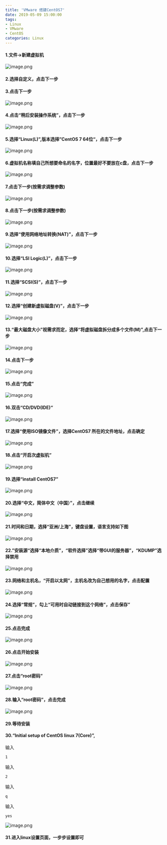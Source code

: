 ```yaml
---
title: 'VMware 搭建CentOS7'
date: 2019-05-09 15:00:00
tags: 
- Linux
- VMware
- CentOS
categories: Linux
---
```


#### 1.文件->新建虚拟机
![image.png](https://imgconvert.csdnimg.cn/aHR0cHM6Ly91cGxvYWQtaW1hZ2VzLmppYW5zaHUuaW8vdXBsb2FkX2ltYWdlcy80MzkxNDA3LTQ3ZTNjZTg5YWM0MGVhMGYucG5n?x-oss-process=image/format,png)

#### 2.选择自定义，点击下一步  
#### 3.点击下一步  

![image.png](https://imgconvert.csdnimg.cn/aHR0cHM6Ly91cGxvYWQtaW1hZ2VzLmppYW5zaHUuaW8vdXBsb2FkX2ltYWdlcy80MzkxNDA3LTA0YWZiYmVhN2JjNjBmOWEucG5n?x-oss-process=image/format,png)

#### 4.点击“稍后安装操作系统”，点击下一步  

![image.png](https://imgconvert.csdnimg.cn/aHR0cHM6Ly91cGxvYWQtaW1hZ2VzLmppYW5zaHUuaW8vdXBsb2FkX2ltYWdlcy80MzkxNDA3LTZmN2I1MmEyYzE2MTIzMjEucG5n?x-oss-process=image/format,png)

#### 5.选择“Linux(L)”,版本选择”CentOS 7 64位“，点击下一步  

![image.png](https://imgconvert.csdnimg.cn/aHR0cHM6Ly91cGxvYWQtaW1hZ2VzLmppYW5zaHUuaW8vdXBsb2FkX2ltYWdlcy80MzkxNDA3LTU5ODJjMDgyZDI2MDI2MzUucG5n?x-oss-process=image/format,png)

#### 6.虚拟机名称填自己所想要命名的名字，位置最好不要放在c盘，点击下一步  

![image.png](https://imgconvert.csdnimg.cn/aHR0cHM6Ly91cGxvYWQtaW1hZ2VzLmppYW5zaHUuaW8vdXBsb2FkX2ltYWdlcy80MzkxNDA3LTk3ZmU5NDFkM2E4ZjY5NmUucG5n?x-oss-process=image/format,png)

#### 7.点击下一步(按需求调整参数)  

![image.png](https://imgconvert.csdnimg.cn/aHR0cHM6Ly91cGxvYWQtaW1hZ2VzLmppYW5zaHUuaW8vdXBsb2FkX2ltYWdlcy80MzkxNDA3LTllZjllYmUzNjc4NDFkZWYucG5n?x-oss-process=image/format,png)

#### 8.点击下一步(按需求调整参数)  

![image.png](https://imgconvert.csdnimg.cn/aHR0cHM6Ly91cGxvYWQtaW1hZ2VzLmppYW5zaHUuaW8vdXBsb2FkX2ltYWdlcy80MzkxNDA3LWI3ZThjOGQ1MmU2ZmEyMWQucG5n?x-oss-process=image/format,png)

#### 9.选择“使用网络地址转换(NAT)”，点击下一步  

![image.png](https://imgconvert.csdnimg.cn/aHR0cHM6Ly91cGxvYWQtaW1hZ2VzLmppYW5zaHUuaW8vdXBsb2FkX2ltYWdlcy80MzkxNDA3LWM3YWNkZjY2NjY3MzM3N2MucG5n?x-oss-process=image/format,png)

#### 10.选择“LSI Logic(L)”，点击下一步
 
![image.png](https://imgconvert.csdnimg.cn/aHR0cHM6Ly91cGxvYWQtaW1hZ2VzLmppYW5zaHUuaW8vdXBsb2FkX2ltYWdlcy80MzkxNDA3LTBiMDBlN2ZkZjY2ODlmNWEucG5n?x-oss-process=image/format,png)

#### 11.选择“SCSI(S)”，点击下一步

![image.png](https://imgconvert.csdnimg.cn/aHR0cHM6Ly91cGxvYWQtaW1hZ2VzLmppYW5zaHUuaW8vdXBsb2FkX2ltYWdlcy80MzkxNDA3LWVhM2YyNzU4YTFlOTNlYTkucG5n?x-oss-process=image/format,png)

#### 12.选择“创建新虚拟磁盘(V)”，点击下一步

![image.png](https://imgconvert.csdnimg.cn/aHR0cHM6Ly91cGxvYWQtaW1hZ2VzLmppYW5zaHUuaW8vdXBsb2FkX2ltYWdlcy80MzkxNDA3LTM3NDIwOTQ0Mzg5Zjk1ZWQucG5n?x-oss-process=image/format,png)

#### 13.“最大磁盘大小”视需求而定，选择“将虚拟磁盘拆分成多个文件(M)”,点击下一步

![image.png](https://imgconvert.csdnimg.cn/aHR0cHM6Ly91cGxvYWQtaW1hZ2VzLmppYW5zaHUuaW8vdXBsb2FkX2ltYWdlcy80MzkxNDA3LWUwMDhjZDI0ZWIyOGNhYmMucG5n?x-oss-process=image/format,png)

#### 14.点击下一步

![image.png](https://imgconvert.csdnimg.cn/aHR0cHM6Ly91cGxvYWQtaW1hZ2VzLmppYW5zaHUuaW8vdXBsb2FkX2ltYWdlcy80MzkxNDA3LWY1MjFkNjZlMGY2MjA0ZTQucG5n?x-oss-process=image/format,png)

#### 15.点击“完成”

![image.png](https://imgconvert.csdnimg.cn/aHR0cHM6Ly91cGxvYWQtaW1hZ2VzLmppYW5zaHUuaW8vdXBsb2FkX2ltYWdlcy80MzkxNDA3LTFhNzY4YzQzZjQwZDBlMWUucG5n?x-oss-process=image/format,png)

#### 16.双击“CD/DVD(IDE)“

![image.png](https://imgconvert.csdnimg.cn/aHR0cHM6Ly91cGxvYWQtaW1hZ2VzLmppYW5zaHUuaW8vdXBsb2FkX2ltYWdlcy80MzkxNDA3LWZmOWZlMjFmNmI5YzhjMDAucG5n?x-oss-process=image/format,png)

#### 17.选择“使用ISO镜像文件”，选择CentOS7 所在的文件地址，点击确定

![image.png](https://imgconvert.csdnimg.cn/aHR0cHM6Ly91cGxvYWQtaW1hZ2VzLmppYW5zaHUuaW8vdXBsb2FkX2ltYWdlcy80MzkxNDA3LTRlMzQyOWJjMzY4ZmI5YTAucG5n?x-oss-process=image/format,png)

#### 18.点击“开启次虚拟机”

![image.png](https://imgconvert.csdnimg.cn/aHR0cHM6Ly91cGxvYWQtaW1hZ2VzLmppYW5zaHUuaW8vdXBsb2FkX2ltYWdlcy80MzkxNDA3LTQ4OTNhMzMwNTcyYjAwYjYucG5n?x-oss-process=image/format,png)

#### 19.选择“install CentOS7”

![image.png](https://imgconvert.csdnimg.cn/aHR0cHM6Ly91cGxvYWQtaW1hZ2VzLmppYW5zaHUuaW8vdXBsb2FkX2ltYWdlcy80MzkxNDA3LThlZTFjMWE0NWFmZDUwZjUucG5n?x-oss-process=image/format,png)

#### 20.选择“中文，简体中文（中国）”，点击继续

![image.png](https://imgconvert.csdnimg.cn/aHR0cHM6Ly91cGxvYWQtaW1hZ2VzLmppYW5zaHUuaW8vdXBsb2FkX2ltYWdlcy80MzkxNDA3LTZiZDVhNDdiYWFmNWVhYWIucG5n?x-oss-process=image/format,png)

#### 21.时间和日期，选择“亚洲/上海”，键盘设置，语言支持如下图

![image.png](https://imgconvert.csdnimg.cn/aHR0cHM6Ly91cGxvYWQtaW1hZ2VzLmppYW5zaHUuaW8vdXBsb2FkX2ltYWdlcy80MzkxNDA3LWZhYzk1ZWE4NWFhMjg2MDYucG5n?x-oss-process=image/format,png)

#### 22.”安装源“选择“本地介质”，“软件选择”选择“带GUI的服务器”，“KDUMP”选择禁用

![image.png](https://imgconvert.csdnimg.cn/aHR0cHM6Ly91cGxvYWQtaW1hZ2VzLmppYW5zaHUuaW8vdXBsb2FkX2ltYWdlcy80MzkxNDA3LTA0ZWQ5NTcxNjg1ZGY2YmQucG5n?x-oss-process=image/format,png)

#### 23.网络和主机名，“开启以太网”，主机名改为自己想用的名字，点击配置

![image.png](https://imgconvert.csdnimg.cn/aHR0cHM6Ly91cGxvYWQtaW1hZ2VzLmppYW5zaHUuaW8vdXBsb2FkX2ltYWdlcy80MzkxNDA3LTczODBhZTMzYjk3Y2E0OGYucG5n?x-oss-process=image/format,png)

#### 24.选择“常规”，勾上“可用时自动链接到这个网络”，点击保存”

![image.png](https://imgconvert.csdnimg.cn/aHR0cHM6Ly91cGxvYWQtaW1hZ2VzLmppYW5zaHUuaW8vdXBsb2FkX2ltYWdlcy80MzkxNDA3LTQ0MmM4ZDIzNGRjZTM5OGMucG5n?x-oss-process=image/format,png)

#### 25.点击完成

![image.png](https://imgconvert.csdnimg.cn/aHR0cHM6Ly91cGxvYWQtaW1hZ2VzLmppYW5zaHUuaW8vdXBsb2FkX2ltYWdlcy80MzkxNDA3LWQ0NzJhYTM0NTY3MWYzZjkucG5n?x-oss-process=image/format,png)

#### 26.点击开始安装

![image.png](https://imgconvert.csdnimg.cn/aHR0cHM6Ly91cGxvYWQtaW1hZ2VzLmppYW5zaHUuaW8vdXBsb2FkX2ltYWdlcy80MzkxNDA3LWM0ZmJkZDU3YmVjYzQyOTAucG5n?x-oss-process=image/format,png)

#### 27.点击“root密码”

![image.png](https://imgconvert.csdnimg.cn/aHR0cHM6Ly91cGxvYWQtaW1hZ2VzLmppYW5zaHUuaW8vdXBsb2FkX2ltYWdlcy80MzkxNDA3LTk0Njg5ZGM3ZGVhNzhhNzYucG5n?x-oss-process=image/format,png)

#### 28.输入“root密码”，点击完成

![image.png](https://imgconvert.csdnimg.cn/aHR0cHM6Ly91cGxvYWQtaW1hZ2VzLmppYW5zaHUuaW8vdXBsb2FkX2ltYWdlcy80MzkxNDA3LWMxNTRkNzYwY2Q0YmU0MjUucG5n?x-oss-process=image/format,png)

#### 29.等待安装
#### 30.“Initial setup of CentOS linux 7(Core)”,
输入
```shell
1
```
输入
```shell
2
```
输入
```shell
q
```
输入
```shell
yes
```

![image.png](https://imgconvert.csdnimg.cn/aHR0cHM6Ly91cGxvYWQtaW1hZ2VzLmppYW5zaHUuaW8vdXBsb2FkX2ltYWdlcy80MzkxNDA3LWVkYzAyM2Y3OWQ1MjZhZjkucG5n?x-oss-process=image/format,png)

#### 31.进入linux设置页面，一步步设置即可
